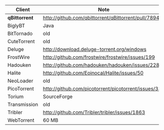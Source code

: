 Client | Note
-------|-----
**qBittorrent** | http://github.com/qbittorrent/qBittorrent/pull/7894
BiglyBT | Java
BitTornado | old
CuteTorrent | old
Deluge | http://download.deluge-torrent.org/windows
FrostWire | http://github.com/frostwire/frostwire/issues/199
Hadouken | http://github.com/hadouken/hadouken/issues/228
Halite | http://github.com/Eoinocal/Halite/issues/50
NeoLoader | old
PicoTorrent | http://github.com/picotorrent/picotorrent/issues/339
Torium | SourceForge
Transmission | old
Tribler | http://github.com/Tribler/tribler/issues/1863
WebTorrent | 60 MB
